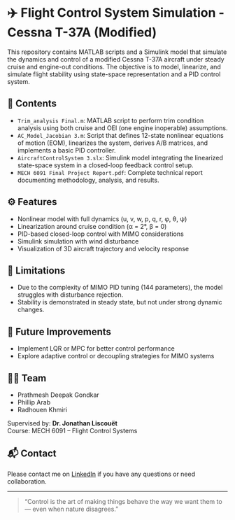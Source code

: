 # ✈️ Flight Control System Simulation - Cessna T-37A (Modified)

This repository contains MATLAB scripts and a Simulink model that simulate the dynamics and control of a modified Cessna T-37A aircraft under steady cruise and engine-out conditions. The objective is to model, linearize, and simulate flight stability using state-space representation and a PID control system.

## 📁 Contents
- `Trim_analysis Final.m`: MATLAB script to perform trim condition analysis using both cruise and OEI (one engine inoperable) assumptions.
- `AC_Model_Jacobian 3.m`: Script that defines 12-state nonlinear equations of motion (EOM), linearizes the system, derives A/B matrices, and implements a basic PID controller.
- `AircraftControlSystem 3.slx`: Simulink model integrating the linearized state-space system in a closed-loop feedback control setup.
- `MECH 6091 Final Project Report.pdf`: Complete technical report documenting methodology, analysis, and results.

## ⚙️ Features
- Nonlinear model with full dynamics (u, v, w, p, q, r, φ, θ, ψ)
- Linearization around cruise condition (α = 2°, β = 0)
- PID-based closed-loop control with MIMO considerations
- Simulink simulation with wind disturbance
- Visualization of 3D aircraft trajectory and velocity response

## 🚧 Limitations
- Due to the complexity of MIMO PID tuning (144 parameters), the model struggles with disturbance rejection.
- Stability is demonstrated in steady state, but not under strong dynamic changes.

## 📌 Future Improvements
- Implement LQR or MPC for better control performance
- Explore adaptive control or decoupling strategies for MIMO systems

## 👨‍💻 Team
- Prathmesh Deepak Gondkar
- Phillip Arab
- Radhouen Khmiri

Supervised by: **Dr. Jonathan Liscouët**  
Course: MECH 6091 – Flight Control Systems

## 📬 Contact
Please contact me on [LinkedIn](www.linkedin.com/in/prathmeshgondkar) if you have any questions or need collaboration.

---

> “Control is the art of making things behave the way we want them to — even when nature disagrees.”
